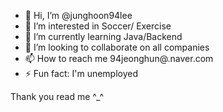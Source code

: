 - 👋 Hi, I’m @junghoon94lee
- 👀 I’m interested in Soccer/ Exercise
- 🌱 I’m currently learning Java/Backend
- 💞️ I’m looking to collaborate on all companies 
- 📫 How to reach me 94jeonghun@.naver.com
- ⚡ Fun fact: I'm unemployed

<!---
junghoon94lee/junghoon94lee is a ✨ special ✨ repository because its `README.md` (this file) appears on your GitHub profile.
You can click the Preview link to take a look at your changes.
--->
Thank you read me ^_^

